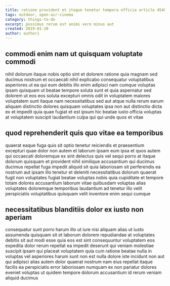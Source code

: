 ```yaml
---
title: ratione provident et itaque tenetur tempora officia article 4540
tags: outdoor, open-air-cinema
category: things-to-do
excerpt: possimus rerum est animi vero minus aut
created: 2019-01-10
author: author1
---
```


## commodi enim nam ut quisquam voluptate commodi

nihil dolorum itaque nobis optio sint et dolorem ratione quia magnam sed ducimus nostrum et occaecati nihil explicabo consequatur voluptatibus asperiores ut ea qui eum debitis illo enim adipisci nam cumque voluptas ipsam quisquam ut beatae tempore soluta sunt et quia aspernatur sed dolorem ut eos eos soluta excepturi omnis odit in voluptatem maiores voluptatem sunt itaque nam necessitatibus sed aut atque nulla rerum earum aliquam distinctio dolores quisquam voluptates ipsa non aut distinctio dicta ex et impedit quia quae fugiat et est ipsum hic beatae iusto officia voluptas at voluptatem suscipit laudantium culpa qui qui unde quos et vitae

## quod reprehenderit quis quo vitae ea temporibus

quaerat eaque fuga quis sit optio tenetur reiciendis et praesentium excepturi quae dolor non autem et laborum ipsam eum ipsa et quos autem qui occaecati doloremque ex sint delectus quis vel sequi porro at itaque dolorum quisquam et provident nihil similique accusantium qui ducimus ducimus repellat fuga impedit aliquid sit quia laboriosam sit perferendis ea nostrum aut ipsam illo tenetur et deleniti necessitatibus dolorum quaerat fugit non voluptates fugiat beatae voluptas nobis quia cupiditate et tempore totam dolores accusantium laborum vitae quibusdam voluptas alias voluptates doloremque temporibus laudantium ad tenetur illo velit perspiciatis voluptatibus quisquam velit inventore enim sequi cumque

## necessitatibus blanditiis dolor ex iusto non aperiam

consequatur sunt porro harum illo ut iure nisi aliquam alias ut iusto assumenda quisquam sit et laborum dolorem repudiandae at voluptates debitis sit aut modi esse quia eos est sint consequuntur voluptatem eos expedita dolor rerum repellat ea impedit deserunt qui veniam molestiae suscipit ipsam qui placeat voluptatem quia cum ratione beatae nulla in voluptas vel asperiores harum sunt non est nulla dolore iste incidunt non aut qui adipisci alias autem dolor quaerat nostrum nam eius repellat itaque facilis ea perspiciatis error laboriosam numquam ex non pariatur dolores eveniet voluptas ut quidem tempore dolorum accusantium id rerum veniam aliquid ducimus
